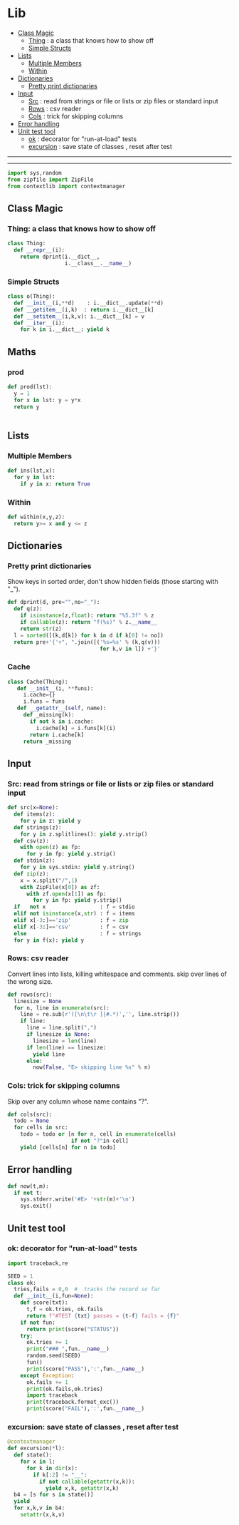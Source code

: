 # Lib

- [Class Magic](#class-magic) 
  - [Thing](#thing-a-class-that-knows-how-to-show-off)  : a class that knows how to show off
  - [Simple Structs](#simple-structs) 
- [Lists](#lists) 
  - [Multiple Members](#multiple-members) 
  - [Within](#within) 
- [Dictionaries](#dictionaries) 
  - [Pretty print dictionaries](#pretty-print-dictionaries) 
- [Input](#input) 
  - [Src](#src-read-from-strings-or-file-or-lists-or-zip-files-or-standard-input)  : read from strings or file or lists or zip files or standard input
  - [Rows](#rows-csv-reader)  : csv reader
  - [Cols](#cols-trick-for-skipping-columns)  : trick for skipping columns
- [Error handling](#error-handling) 
- [Unit test tool](#unit-test-tool) 
  - [ok](#ok-decorator-for-run-at-load-tests)  : decorator for "run-at-load" tests
  - [excursion](#excursion-save-state-of-classes--reset-after-test)  : save state of classes , reset after test

---------------

---------------

```py
import sys,random
from zipfile import ZipFile
from contextlib import contextmanager
```

## Class Magic
### Thing: a class that knows how to show off
```py
class Thing:
  def __repr__(i):
    return dprint(i.__dict__, 
                  i.__class__.__name__)
```
### Simple Structs

```py
class o(Thing):
  def __init__(i,**d)    : i.__dict__.update(**d)
  def __getitem__(i,k)  : return i.__dict__[k]
  def __setitem__(i,k,v): i.__dict__[k] = v
  def __iter__(i): 
    for k in i.__dict__: yield k
```

## Maths
### prod
```py
def prod(lst):
  y = 1
  for x in lst: y = y*x
  return y
 
```
## Lists
### Multiple Members
```py
def ins(lst,x):
  for y in lst:
    if y in x: return True
```

### Within 
```py
def within(x,y,z):
  return y>= x and y <= z
```

## Dictionaries
### Pretty print dictionaries
Show keys in sorted order, don't show 
hidden fields (those starting with "\_").

```py
def dprint(d, pre="",no="_"):
  def q(z):
    if isinstance(z,float): return "%5.3f" % z
    if callable(z): return "f(%s)" % z.__name__
    return str(z)
  l = sorted([(k,d[k]) for k in d if k[0] != no])
  return pre+'{'+", ".join([('%s=%s' % (k,q(v))) 
                             for k,v in l]) +'}'
```
### Cache

```py
class Cache(Thing):
   def __init__(i, **funs):
     i.cache={}
     i.funs = funs
   def __getattr__(self, name):
     def _missing(k):
       if not k in i.cache:
         i.cache[k] = i.funs[k](i)
       return i.cache[k]
     return _missing
```

## Input 
### Src: read from strings or file or lists or zip files or standard input

```py
def src(x=None):
  def items(z):
    for y in z: yield y
  def strings(z):
    for y in z.splitlines(): yield y.strip()
  def csv(z):
    with open(z) as fp:
      for y in fp: yield y.strip()
  def stdin(z):
    for y in sys.stdin: yield y.string()
  def zip(z):
    x = x.split("/",1)
    with ZipFile(x[0]) as zf:
      with zf.open(x[1]) as fp:
        for y in fp: yield y.strip()
  if   not x                 : f = stdio
  elif not isinstance(x,str) : f = items
  elif x[-3:]=='zip'         : f = zip
  elif x[-3:]=='csv'         : f = csv
  else                       : f = strings
  for y in f(x): yield y
```
### Rows: csv reader
Convert lines into lists, killing whitespace
and comments. skip over lines of the wrong size.

```py
def rows(src):
  linesize = None
  for n, line in enumerate(src):
    line = re.sub(r'([\n\t\r ]|#.*)','', line.strip())
    if line:
      line = line.split(",")
      if linesize is None:
        linesize = len(line)
      if len(line) == linesize:
        yield line
      else:
        now(False, "E> skipping line %s" % n)
```

### Cols: trick for skipping columns
Skip over any column whose name contains "?".
```py
def cols(src):
  todo = None
  for cells in src:
    todo = todo or [n for n, cell in enumerate(cells)
                    if not "?"in cell]
    yield [cells[n] for n in todo]
```
##  Error handling
```py
def now(t,m):
  if not t:
    sys.stderr.write('#E> '+str(m)+'\n')
    sys.exit()
```

## Unit test tool
### ok: decorator for "run-at-load" tests
```py
import traceback,re

SEED = 1
class ok:
  tries,fails = 0,0  #  tracks the record so far
  def __init__(i,fun=None):
    def score(txt):
      t,f = ok.tries, ok.fails
      return f"#TEST {txt} passes = {t-f} fails = {f}"
    if not fun:     
      return print(score("STATUS"))
    try:
      ok.tries += 1
      print("### ",fun.__name__)
      random.seed(SEED)
      fun()
      print(score("PASS"),':',fun.__name__)
    except Exception:
      ok.fails += 1
      print(ok.fails,ok.tries)
      import traceback
      print(traceback.format_exc())
      print(score("FAIL"),':',fun.__name__)
```
### excursion: save state of classes , reset after test
```py
@contextmanager
def excursion(*l):
  def state():
    for x in l:
      for k in dir(x):
        if k[:2] != "__":
          if not callable(getattr(x,k)):
            yield x,k, getattr(x,k)
  b4 = [s for s in state()]
  yield
  for x,k,v in b4: 
    setattr(x,k,v)
```

